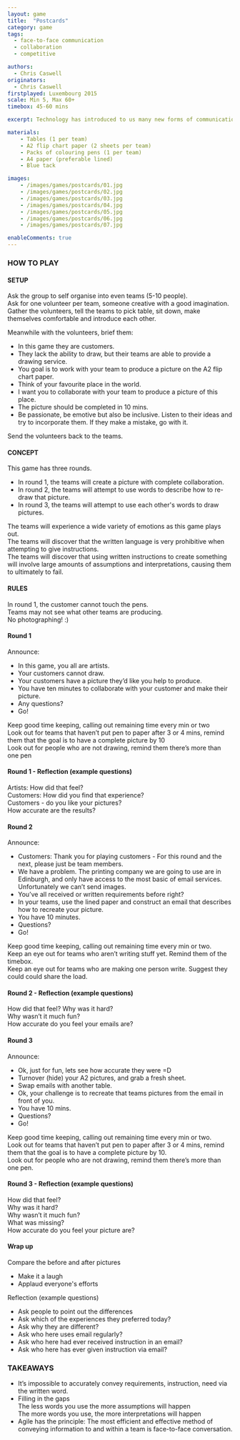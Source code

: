 ```yaml
---
layout: game
title:  "Postcards"
category: game
tags:
  - face-to-face communication
  - collaboration
  - competitive

authors: 
  - Chris Caswell
originators: 
  - Chris Caswell
firstplayed: Luxembourg 2015
scale: Min 5, Max 60+
timebox: 45-60 mins

excerpt: Technology has introduced to us many new forms of communication. Ultimately though none of them can replace the value of a simple face to face conversation, but still we seem to prefer them. It’s easier to write an email or send a text. I feel more conformable writing down my requirement and sending it over. This game is designed to demonstrate the value lost by avoiding face to face conversation.

materials:
    - Tables (1 per team)
    - A2 flip chart paper (2 sheets per team)
    - Packs of colouring pens (1 per team)
    - A4 paper (preferable lined)
    - Blue tack

images:
    - /images/games/postcards/01.jpg
    - /images/games/postcards/02.jpg
    - /images/games/postcards/03.jpg
    - /images/games/postcards/04.jpg
    - /images/games/postcards/05.jpg
    - /images/games/postcards/06.jpg
    - /images/games/postcards/07.jpg

enableComments: true
---
```



### HOW TO PLAY
#### SETUP
Ask the group to self organise into even teams (5-10 people).  
Ask for one volunteer per team, someone creative with a good imagination.  
Gather the volunteers, tell the teams to pick table, sit down, make themselves comfortable and  introduce each other.  

Meanwhile with the volunteers, brief them:

* In this game they are customers.
* They lack the ability to draw, but their teams are able to provide a drawing service. 
* You goal is to work with your team to produce a picture on the A2 flip chart paper.
* Think of your favourite place in the world.
* I want you to collaborate with your team to produce a picture of this place.
* The picture should be completed in 10 mins.
* Be passionate, be emotive but also be inclusive. Listen to their ideas and try to incorporate them. If they make a mistake, go with it.

Send the volunteers back to the teams.

#### CONCEPT
This game has three rounds.

* In round 1, the teams will create a picture with complete collaboration.  
* In round 2, the teams will attempt to use words to describe how to re-draw that picture.  
* In round 3, the teams will attempt to use each other's words to draw pictures.  

The teams will experience a wide variety of emotions as this game plays out.  
The teams will discover that the written language is very prohibitive when attempting to give instructions.   
The teams will discover that using written instructions to create something will involve large amounts of assumptions and interpretations, causing them to ultimately to fail.  

#### RULES
In round 1, the customer cannot touch the pens.  
Teams may not see what other teams are producing.  
No photographing! :)  


#### Round 1
Announce:

* In this game, you all are artists.
* Your customers cannot draw.
* Your customers have a picture they’d like you help to produce. 
* You have ten minutes to collaborate with your customer and make their picture.
* Any questions?
* Go!  

Keep good time keeping, calling out remaining time every min or two  
Look out for teams that haven’t put pen to paper after 3 or 4 mins, remind them that the goal is to have a complete picture by 10  
Look out for people who are not drawing, remind them there’s more than one pen  


#### Round 1 - Reflection (example questions)
Artists: How did that feel?  
Customers: How did you find that experience?  
Customers - do you like your pictures?  
How accurate are the results?  


#### Round 2
Announce:

* Customers: Thank you for playing customers - For this round and the next, please just be team members.  
* We have a problem. The printing company we are going to use are in Edinburgh, and only have access to the most basic of email services. Unfortunately we can’t send images.  
* You’ve all received or written requirements before right?  
* In your teams, use the lined paper and construct an email that describes how to recreate your picture.  
* You have 10 minutes.  
* Questions?  
* Go!  

Keep good time keeping, calling out remaining time every min or two.  
Keep an eye out for teams who aren’t writing stuff yet. Remind them of the timebox.  
Keep an eye out for teams who are making one person write. Suggest they could could share the load.  


#### Round 2 - Reflection (example questions)
How did that feel? 
Why was it hard?  
Why wasn’t it much fun?  
How accurate do you feel your emails are?  


#### Round 3 
Announce:  

* Ok, just for fun, lets see how accurate they were =D  
* Turnover (hide) your A2 pictures, and grab a fresh sheet.  
* Swap emails with another table.
* Ok, your challenge is to recreate that teams pictures from the email in front of you.  
* You have 10 mins.
* Questions?  
* Go!  

Keep good time keeping, calling out remaining time every min or two.  
Look out for teams that haven’t put pen to paper after 3 or 4 mins, remind them that the goal is to have a complete picture by 10.  
Look out for people who are not drawing, remind them there’s more than one pen.  


#### Round 3 - Reflection (example questions)
How did that feel?  
Why was it hard?  
Why wasn’t it much fun?  
What was missing?  
How accurate do you feel your picture are?  


#### Wrap up
Compare the before and after pictures  

* Make it a laugh  
* Applaud everyone's efforts  

Reflection (example questions)  

* Ask people to point out the differences   
* Ask which of the experiences they preferred today?  
* Ask why they are different?  
* Ask who here uses email regularly?  
* Ask who here had ever received instruction in an email?  
* Ask who here has ever given instruction via email?  


### TAKEAWAYS

* It’s impossible to accurately convey requirements, instruction, need via the written word.  
* Filling in the gaps  
    The less words you use the more assumptions will happen  
    The more words you use, the more interpretations will happen  
* Agile has the principle: The most efficient and effective method of conveying information to and within a team is face-to-face conversation.  

